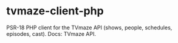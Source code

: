 # tvmaze-client-php
PSR-18 PHP client for the TVmaze API (shows, people, schedules, episodes, cast). Docs: TVmaze API.
